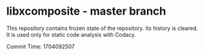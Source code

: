# libxcomposite - master branch

This repository contains frozen state of the repository.
Its history is cleared. It is used only for static code
analysis with Codacy.

Commit Time: 1704092507